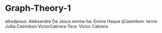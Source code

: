 # Graph-Theory-1
alksdjesus: Aleksandre De Jesus
emma-ha: Emma Haque
ijCasimbon: Ianne Jullia Casimbon
VictorCabrera-Tera: Victor Cabrera

